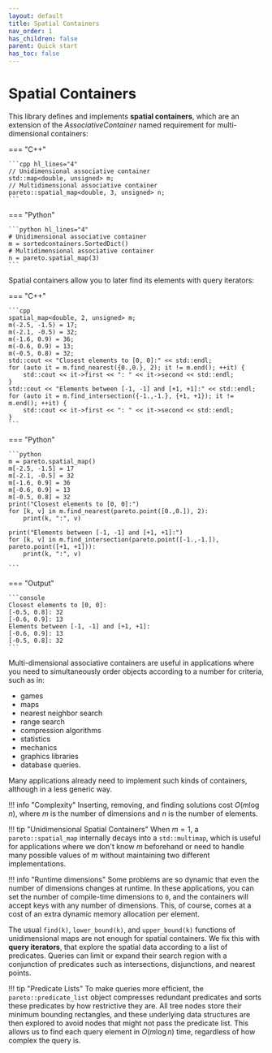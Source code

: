 ```yaml
---
layout: default
title: Spatial Containers
nav_order: 1
has_children: false
parent: Quick start
has_toc: false
---
```

# Spatial Containers

This library defines and implements **spatial containers**, which are an extension of the *AssociativeContainer* named requirement for multi-dimensional containers:

=== "C++"

    ```cpp hl_lines="4"
    // Unidimensional associative container 
    std::map<double, unsigned> m;
    // Multidimensional associative container
    pareto::spatial_map<double, 3, unsigned> n;
    ```

=== "Python"

    ```python hl_lines="4"
    # Unidimensional associative container
    m = sortedcontainers.SortedDict()
    # Multidimensional associative container
    n = pareto.spatial_map(3)
    ```

Spatial containers allow you to later find its elements with query iterators:

=== "C++"

    ```cpp
    spatial_map<double, 2, unsigned> m;
    m(-2.5, -1.5) = 17;
    m(-2.1, -0.5) = 32;
    m(-1.6, 0.9) = 36;
    m(-0.6, 0.9) = 13;
    m(-0.5, 0.8) = 32;
    std::cout << "Closest elements to [0, 0]:" << std::endl;
    for (auto it = m.find_nearest({0.,0.}, 2); it != m.end(); ++it) {
        std::cout << it->first << ": " << it->second << std::endl;
    }
    std::cout << "Elements between [-1, -1] and [+1, +1]:" << std::endl;
    for (auto it = m.find_intersection({-1.,-1.}, {+1, +1}); it != m.end(); ++it) {
        std::cout << it->first << ": " << it->second << std::endl;
    }
    ```

=== "Python"

    ```python
    m = pareto.spatial_map()
    m[-2.5, -1.5] = 17
    m[-2.1, -0.5] = 32
    m[-1.6, 0.9] = 36
    m[-0.6, 0.9] = 13
    m[-0.5, 0.8] = 32
    print("Closest elements to [0, 0]:")
    for [k, v] in m.find_nearest(pareto.point([0.,0.]), 2):
        print(k, ":", v)
    
    print("Elements between [-1, -1] and [+1, +1]:")
    for [k, v] in m.find_intersection(pareto.point([-1.,-1.]), pareto.point([+1, +1])):
        print(k, ":", v)

    ```

=== "Output"

    ```console
    Closest elements to [0, 0]:
    [-0.5, 0.8]: 32
    [-0.6, 0.9]: 13
    Elements between [-1, -1] and [+1, +1]:
    [-0.6, 0.9]: 13
    [-0.5, 0.8]: 32
    ```

Multi-dimensional associative containers are useful in applications where you need to simultaneously order objects according to a number for criteria, such as in:

* games
* maps
* nearest neighbor search
* range search
* compression algorithms
* statistics
* mechanics
* graphics libraries
* database queries. 
  
Many applications already need to implement such kinds of containers, although in a less generic way.

!!! info "Complexity"
    Inserting, removing, and finding solutions cost $O(m \log n)$, where $m$ is the number of dimensions and $n$ is the number of elements. 

!!! tip "Unidimensional Spatial Containers"
    When $m=1$, a `pareto::spatial_map` internally decays into a `std::multimap`, which is useful for applications where we don't know $m$ beforehand or need to handle many possible values of $m$ without maintaining two different implementations.

!!! info "Runtime dimensions"
    Some problems are so dynamic that even the number of dimensions changes at runtime. In these applications, you can set the number of compile-time dimensions to `0`, and the containers will accept keys with any number of dimensions. This, of course, comes at a cost of an extra dynamic memory allocation per element.

The usual `find(k)`, `lower_bound(k)`, and `upper_bound(k)` functions of unidimensional maps are not enough for spatial
containers. We fix this with **query iterators**, that explore the spatial data according to a list of predicates.
Queries can limit or expand their search region with a conjunction of predicates such as intersections, disjunctions,
and nearest points.

!!! tip "Predicate Lists"
    To make queries more efficient, the `pareto::predicate_list` object compresses redundant predicates and sorts these predicates by how restrictive they are. All tree nodes store their minimum bounding rectangles, and these underlying data structures are then explored to avoid nodes that might not pass the predicate list. This allows us to find each query element in $O(m \log n)$ time, regardless of how complex the query is.



<!-- Generated with mdsplit: https://github.com/alandefreitas/mdsplit -->
